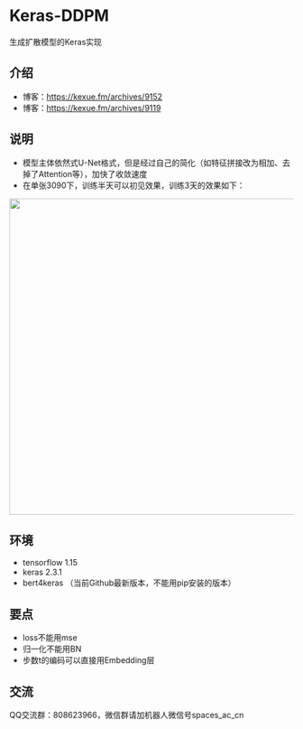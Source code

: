 # Keras-DDPM
生成扩散模型的Keras实现

## 介绍
- 博客：https://kexue.fm/archives/9152
- 博客：https://kexue.fm/archives/9119

## 说明
- 模型主体依然式U-Net格式，但是经过自己的简化（如特征拼接改为相加、去掉了Attention等），加快了收敛速度
- 在单张3090下，训练半天可以初见效果，训练3天的效果如下：
<img src="https://kexue.fm/usr/uploads/2022/07/3342802728.png" width=560>

## 环境
- tensorflow 1.15
- keras 2.3.1
- bert4keras （当前Github最新版本，不能用pip安装的版本）

## 要点
- loss不能用mse
- 归一化不能用BN
- 步数t的编码可以直接用Embedding层

## 交流
QQ交流群：808623966，微信群请加机器人微信号spaces_ac_cn
